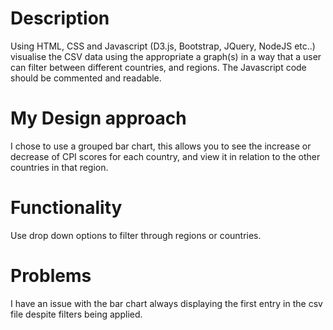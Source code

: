 # Description
Using HTML, CSS and Javascript (D3.js, Bootstrap, JQuery, NodeJS etc..) visualise the CSV data using the appropriate a graph(s) in a way that a user can filter between different countries, and regions. The Javascript code should be commented and readable.

# My Design approach
I chose to use a grouped bar chart, this allows you to see the increase or decrease of CPI scores for each country, and view it in relation to the other countries in that region.

# Functionality
Use drop down options to filter through regions or countries.

# Problems
I have an issue with the bar chart always displaying the first entry in the csv file despite filters being applied. 
